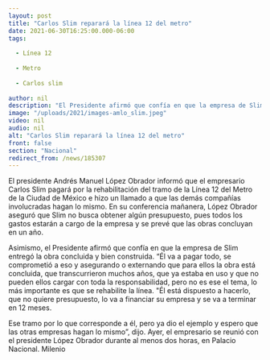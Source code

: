 ```yaml
---
layout: post
title: "Carlos Slim reparará la línea 12 del metro"
date: 2021-06-30T16:25:00.000-06:00
tags:
  
  - Línea 12
  
  - Metro
  
  - Carlos slim
  
author: nil
description: "El Presidente afirmó que confía en que la empresa de Slim entregó la obra concluida y bien construida. “Él va a pagar todo, dijo el mandatario."
image: "/uploads/2021/images-amlo_slim.jpeg"
video: nil
audio: nil
alt: "Carlos Slim reparará la línea 12 del metro"
front: false
section: "Nacional"
redirect_from: /news/185307
---
```


El presidente Andrés Manuel López Obrador informó que el empresario Carlos Slim pagará por la rehabilitación del tramo de la Línea 12 del Metro de la Ciudad de México e hizo un llamado a que las demás compañías involucradas hagan lo mismo. En su conferencia mañanera, López Obrador aseguró que Slim no busca obtener algún presupuesto, pues todos los gastos estarán a cargo de la empresa y se prevé que las obras concluyan en un año.

Asimismo, el Presidente afirmó que confía en que la empresa de Slim entregó la obra concluida y bien construida. “Él va a pagar todo, se comprometió a eso y asegurando o externando que para ellos la obra está concluida, que transcurrieron muchos años, que ya estaba en uso y que no pueden ellos cargar con toda la responsabilidad, pero no es ese el tema, lo más importante es que se rehabilite la línea. "Él está dispuesto a hacerlo, que no quiere presupuesto, lo va a financiar su empresa y se va a terminar en 12 meses. 

Ese tramo por lo que corresponde a él, pero ya dio el ejemplo y espero que las otras empresas hagan lo mismo”, dijo. Ayer, el empresario se reunió con el presidente López Obrador durante al menos dos horas, en Palacio Nacional. 
Milenio